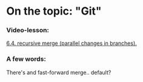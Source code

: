 # On the topic: "Git"

### Video-lesson:

[6.4. recursive merge (parallel changes in branches).](https://app.purpleschool.ru/courses/22/sections/327/lessons/2506)

### A few words:

There's and fast-forward merge.. default?
